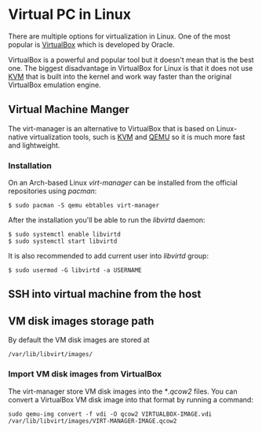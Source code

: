 
# Virtual PC in Linux

There are multiple options for virtualization in Linux. One of the most popular is [VirtualBox](https://www.virtualbox.org/) which is developed by Oracle.

VirtualBox is a powerful and popular tool but it doesn't mean that is the best one. The biggest disadvantage in VirtualBox for Linux is that it does not use [KVM](https://wiki.archlinux.org/index.php/KVM) that is built into the kernel and work way faster than the original VirtualBox emulation engine.

## Virtual Machine Manger

The virt-manager is an alternative to VirtualBox that is based on Linux-native virtualization tools, such is [KVM](https://wiki.archlinux.org/index.php/KVM) and [QEMU](https://wiki.archlinux.org/index.php/QEMU) so it is much more fast and lightweight.

### Installation

On an Arch-based Linux *virt-manager* can be installed from the official repositories using *pacman*: 

    $ sudo pacman -S qemu ebtables virt-manager

After the installation you'll be able to run the *libvirtd* daemon:

    $ sudo systemctl enable libvirtd
    $ sudo systemctl start libvirtd

It is also recommended to add current user into *libvirtd* group:

    $ sudo usermod -G libvirtd -a USERNAME

<a name='ssh'></a>

## SSH into virtual machine from the host



## VM disk images storage path

By default the VM disk images are stored at

    /var/lib/libvirt/images/

### Import VM disk images from VirtualBox

The virt-manager store VM disk images into the **.qcow2* files. You can convert a VirtualBox VM disk image into that format by running a command:
    
    sudo qemu-img convert -f vdi -O qcow2 VIRTUALBOX-IMAGE.vdi /var/lib/libvirt/images/VIRT-MANAGER-IMAGE.qcow2




